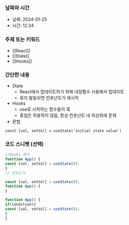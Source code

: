 ### 날짜와 시간

- 날짜: 2024-01-25
- 시간: 12:24

### 주제 또는 키워드
- [[React]]
- [[State]]
- [[Hooks]]

### 간단한 내용
- State
	- React에서 업데이트하기 위해 내장함수 사용해서 업데이트
	- 훅이 발동되면 컨포넌트가 재시작
- Hooks
	- use로 시작하는 함수들이 훅
	- 중첩은 허용하지 않음, 항상 컨포넌트 내 최상위에 존재
- 문법
```JSX
const [val, setVal] = useState('initial state value')
```
### 코드 스니펫 (선택)

```typescript
//Hooks 예시
function App() {
const [val, setVal] = useState(0);
}
// 안되는거

const [val, setVal] = useState(0);
function App() {
}

function App() {
if(condition){
const [val, setVal] = useState(0);
}
}

```
